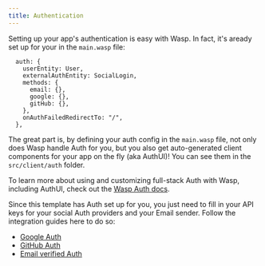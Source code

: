```yaml
---
title: Authentication
---
```


Setting up your app's authentication is easy with Wasp. In fact, it's aready set up for your in the `main.wasp` file: 

```tsx title="main.wasp" ins="email: {}" ins="google: {}" ins="gitHub: {}" 
  auth: {
    userEntity: User,
    externalAuthEntity: SocialLogin,
    methods: {
      email: {},
      google: {},
      gitHub: {},
    },
    onAuthFailedRedirectTo: "/",
  },
```

The great part is, by defining your auth config in the `main.wasp` file, not only does Wasp handle Auth for you, but you also get auto-generated client components for your app on the fly (aka AuthUI)! You can see them in the `src/client/auth` folder.

To learn more about using and customizing full-stack Auth with Wasp, including AuthUI, check out the [Wasp Auth docs](https://wasp-lang.dev/docs/auth/overview). 

Since this template has Auth set up for you, you just need to fill in your API keys for your social Auth providers and your Email sender. Follow the integration guides here to do so:
- [Google Auth](https://wasp-lang.dev/docs/auth/social-auth/google#3-creating-a-google-oauth-app)
- [GitHub Auth](https://wasp-lang.dev/docs/auth/social-auth/github#3-creating-a-github-oauth-app)
- [Email verified Auth](https://wasp-lang.dev/docs/auth/email)